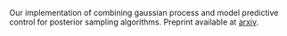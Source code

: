 Our implementation of combining gaussian process and model predictive control for posterior sampling algorithms. Preprint available at [arxiv](https://arxiv.org/abs/1812.04359).